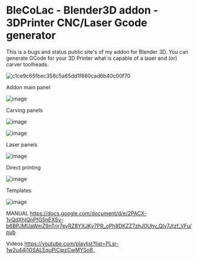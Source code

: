 # BleCoLac - Blender3D addon - 3DPrinter CNC/Laser Gcode generator
This is a bugs and status public site's of my addon for Blender 3D. 
You can generate GCode for your 3D Printer what is capable of a laser and (or) carver toolheads.

![c1ce9c65fbec358c5a65dd1f880cad6b40c00f70](https://user-images.githubusercontent.com/1212585/118637768-73e1e300-b7d6-11eb-9f26-4d8d1f4c36ae.jpeg)

Addon main panel

![image](https://user-images.githubusercontent.com/1212585/118638283-f66aa280-b7d6-11eb-8560-a380ea79ad84.png)

Carving panels

![image](https://user-images.githubusercontent.com/1212585/118638389-1601cb00-b7d7-11eb-893e-59b8b7214b1c.png)

![image](https://user-images.githubusercontent.com/1212585/118638443-244fe700-b7d7-11eb-96c5-6c912a8c8024.png)

Laser panels

![image](https://user-images.githubusercontent.com/1212585/118638525-3a5da780-b7d7-11eb-9933-9b7f91663421.png)

Direct printing

![image](https://user-images.githubusercontent.com/1212585/120438879-28a50400-c382-11eb-9721-64ad1123257e.png)

Templates

![image](https://user-images.githubusercontent.com/1212585/118638645-59f4d000-b7d7-11eb-972c-970e44fc698a.png)

MANUAL https://docs.google.com/document/d/e/2PACX-1vQdXhjQnPfG5nEXSv-b6BPJMUaWmZ9nTrjr7eyRZ8YXJKy7PR_oPh8DKZZ7zhJ0Uhv_Qlv7Jtzf_VFu/pub

Videos https://youtube.com/playlist?list=PLsr-1w2u44j1GSALEquPiCipzCwMYSo8_ 
